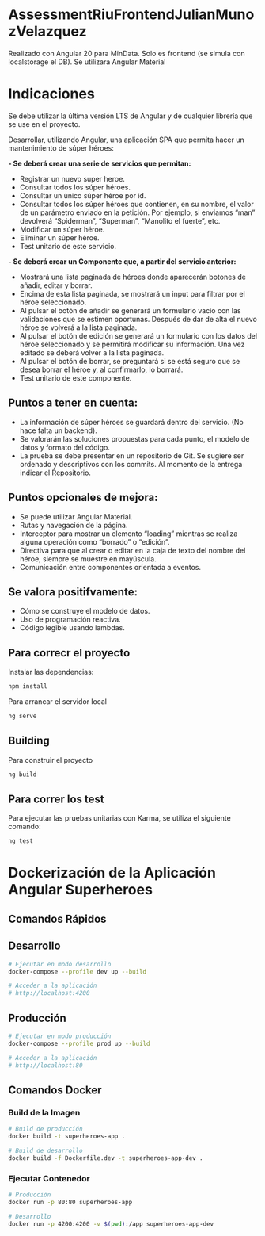 # AssessmentRiuFrontendJulianMunozVelazquez

Realizado con Angular 20 para MinData. Solo es frontend (se simula con localstorage el DB). Se utilizara Angular Material

# Indicaciones

Se debe utilizar la última versión LTS de Angular y de cualquier librería que se use en el proyecto.

Desarrollar, utilizando Angular, una aplicación SPA que permita
hacer un mantenimiento de súper héroes:

**- Se deberá crear una serie de servicios que permitan:**
* Registrar un nuevo super heroe.
* Consultar todos los súper héroes.
* Consultar un único súper héroe por id.
* Consultar todos los súper héroes que contienen, en su nombre, el valor
de un parámetro enviado en la petición. Por ejemplo, si enviamos
“man” devolverá “Spiderman”, “Superman”, “Manolito el fuerte”, etc.
* Modificar un súper héroe.
* Eliminar un súper héroe.
* Test unitario de este servicio.

**- Se deberá crear un Componente que, a partir del servicio anterior:**
* Mostrará una lista paginada de héroes donde aparecerán botones de añadir,
editar y borrar.
* Encima de esta lista paginada, se mostrará un input para filtrar por el héroe
seleccionado.
* Al pulsar el botón de añadir se generará un formulario vacío con las
validaciones que se estimen oportunas. Después de dar de alta el nuevo
héroe se volverá a la lista paginada.
* Al pulsar el botón de edición se generará un formulario con los datos del
héroe seleccionado y se permitirá modificar su información. Una vez editado
se deberá volver a la lista paginada.
* Al pulsar el botón de borrar, se preguntará si se está seguro que se desea
borrar el héroe y, al confirmarlo, lo borrará.
* Test unitario de este componente.

## Puntos a tener en cuenta:
* La información de súper héroes se guardará dentro del servicio. (No hace falta
un backend).
* Se valorarán las soluciones propuestas para cada punto, el modelo de
datos y formato del código.
* La prueba se debe presentar en un repositorio de Git. Se sugiere ser ordenado
y descriptivos con los commits. Al momento de la entrega indicar el Repositorio.

## Puntos opcionales de mejora:
* Se puede utilizar Angular Material.
* Rutas y navegación de la página.
* Interceptor para mostrar un elemento “loading” mientras se realiza alguna
operación como “borrado” o “edición”.
* Directiva para que al crear o editar en la caja de texto del nombre del héroe, siempre se muestre en mayúscula.
* Comunicación entre componentes orientada a eventos.

## Se valora positifvamente:
* Cómo se construye el modelo de datos.
* Uso de programación reactiva.
* Código legible usando lambdas.

## Para correcr el proyecto

Instalar las dependencias:

```bash
npm install
```

Para arrancar el servidor local

```bash
ng serve
```

## Building

Para construir el proyecto

```bash
ng build
```

## Para correr los test
Para ejecutar las pruebas unitarias con Karma, se utiliza el siguiente comando:

```bash
ng test
```

# Dockerización de la Aplicación Angular Superheroes

## Comandos Rápidos

## Desarrollo
```bash
# Ejecutar en modo desarrollo
docker-compose --profile dev up --build

# Acceder a la aplicación
# http://localhost:4200
```

## Producción
```bash
# Ejecutar en modo producción
docker-compose --profile prod up --build

# Acceder a la aplicación
# http://localhost:80
```


## Comandos Docker 

### Build de la Imagen
```bash
# Build de producción
docker build -t superheroes-app .

# Build de desarrollo
docker build -f Dockerfile.dev -t superheroes-app-dev .
```

### Ejecutar Contenedor
```bash
# Producción
docker run -p 80:80 superheroes-app

# Desarrollo
docker run -p 4200:4200 -v $(pwd):/app superheroes-app-dev
```
